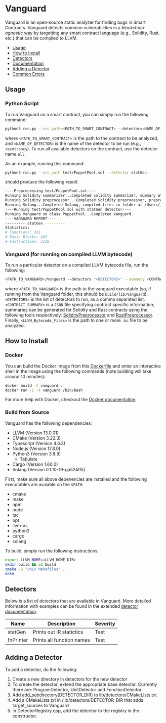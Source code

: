 # Vanguard

Vanguard is an open-source static analyzer for finding bugs in Smart Contracts. Vanguard detects common vulnerabilities 
in a *blockchain-agnostic* way by targetting any smart contract language (e.g., Solidity, Rust, etc.) that 
can be compiled to LLVM.

- [Usage](#usage)
- [How to Install](#how-to-install)
- [Detectors](#detectors)
- [Documentation](#documentation)
- [Adding a Detector](#adding-a-detector)
- [Common Errors](#common-errors)

## Usage

### Python Script

To run Vanguard on a smart contract, you can simply run the following command:

```bash
python3 run.py --src_path=<PATH_TO_SMART_CONTRACT> --detector=<NAME_OF_DETECTOR>
```

where `<PATH_TO_SMART_CONTRACT>` is the path to the contract to be analyzed, and `<NAME_OF_DETECTOR>` is the name 
of the detector to be run (e.g., `reentrancy`). To run all available detectors on the contract, use the detector name `all`.

As an example, running this command:
```bash
python3 run.py --src_path test/PuppetPool.sol --detector statGen
```
should produce the following result:
```bash
----Preprocessing test/PuppetPool.sol----
Running Solidity summarizer...Completed Solidity summarizer, summary at /Users/jon/Documents/veridise/vanguard-v1/processed_examples/PuppetPool_summary.json.
Running Solidity preprocessor...Completed Solidity preprocessor, preprocessed version at /Users/jon/Documents/veridise/vanguard-v1/processed_examples/PuppetPool_instrumented.sol.
Running Solang...Completed Solang, compiled files in folder at /Users/jon/Documents/veridise/vanguard-v1/processed_examples
----Running test/PuppetPool.sol with statGen detector----
Running Vanguard on class PuppetPool...Completed Vanguard.
----VANGUARD REPORT----
--------- statGen ---------
Statistics:
# Functions: 101
# Basic Blocks: 462
# Instructions: 3316
```

### Vanguard (for running on compiled LLVM bytecode)

To run a particular detector on a compiled LLVM bytecode file, run the following:

```bash
<PATH_TO_VANGUARD>/Vanguard --detectors "<DETECTORS>" --summary <CONTRACT_SUMMARY> [LLVM_Bytecode_Files]
```

where `<PATH_TO_VANGUARD>` is the path to the vanguard executable (so, if running from the Vanguard folder, 
this should be `build/lib/Vanguard`). `<DETECTORS>` is the list of detectors to run, as a comma separated list. 
`<CONTRACT_SUMMARY>` is a `JSON` file specifying contract specific information;
summaries can be generated for Solidity and Rust contracts using the following tools 
respectively: [SolidityPreprocessor](https://github.com/Veridise/SolidityPreprocessor) 
and [RustPreprocessor](https://github.com/Veridise/RustPreprocessor). 
Finally, `<LLVM_Bytecode_Files>` is the path to one or more `.bc` file to be analyzed.

## How to Install

### Docker

You can build the Docker image from this [Dockerfile](https://github.com/Veridise/Vanguard/blob/main/Dockerfile) and 
enter an interactive shell in the image using the following commands (note building will take around 10 minutes):

```bash
docker build -t vanguard .
docker run -i -t vanguard /bin/bash
```

For more help with Docker, checkout the [Docker documentation](https://docs.docker.com/).

### Build from Source

Vanguard has the following dependencies:
 * LLVM (Version 13.0.01)
 * CMake (Version 3.22.3)
 * Typescript (Version 4.6.3)
 * Node.js (Version 17.8.0)
 * Python3 (Version 3.8.9)
   * Tabulate
 * Cargo (Version 1.60.0)
 * Solang (Version 0.1.10-19-ga524ff5)

First, make sure all above depenencies are installed and the following executables are avaiable on the `$PATH`:
 * cmake
 * make
 * npm
 * node
 * tsc
 * opt
 * llvm-as
 * python3
 * cargo
 * solang

To build, simply run the following instructions.

```bash
export LLVM_HOME=<LLVM_HOME_DIR>
mkdir build && cd build
cmake -G "Unix Makefiles" ..
make
```
## Detectors

Below is a list of detectors that are available in Vanguard. More detailed information with examples can be found in 
the extended [detector documentation](https://github.com/Veridise/Vanguard/wiki/Detectors).

| Name                 | Description                                    | Severity |
|----------------------|------------------------------------------------|----------|
| statGen              | Prints out IR statictics                       | Test     |
| fnPrinter            | Prints all function names                      | Test     |


## Adding a Detector

To add a detector, do the following:
1. Create a new directory in detectors for the new detector
2. To create the detector, extend the appropriate base detector. Currently there are: ProgramDetector, UnitDetector and FunctionDetector.
3. Add add_subdirectory(DETECTOR_DIR) to lib/detectors/CMakeLists.txt
4. Add a CMakeLists.txt in /lib/detectors/DETECTOR_DIR that adds target_sources to Vanguard
5. In DetectorRegistry.cpp, add the detector to the registry in the constructor.





